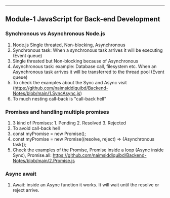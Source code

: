 ----------------------------------
Module-1 JavaScript for Back-end Development
----------------------------------
### Synchronous vs Asynchronous Node.js
1. Node.js Single threated, Non-blocking, Asynchronous
2. Synchronous task: When a synchronous task arrives it will be executing (Event queue)
3. Single threated but Non-blocking because of Asynchronous
4. Asynchronous task: example: Database call, filesystem etc. When an Asynchronous task arrives it will be transferred to the thread pool (Event queue)
5. To check the examples about the Sync and Async visit (https://github.com/naimsiddiquibd/Backend-Notes/blob/main/1.SyncAsync.js)
6. To much nesting call-back is "call-back hell"

### Promises and handling multiple promises
1. 3 kind of Promises: 1. Pending 2. Resolved 3. Rejected
2. To avoid call-back hell
3. const myPromise = new Promise();
4. const myPromise = new Promise((resolve, reject) => {Asynchronous task});
5. Check the examples of the Promise, Promise inside a loop (Async inside Sync), Promise.all: https://github.com/naimsiddiquibd/Backend-Notes/blob/main/2.Promise.js

### Async await
1. Await: inside an Async function it works. It will wait until the resolve or reject arrive.